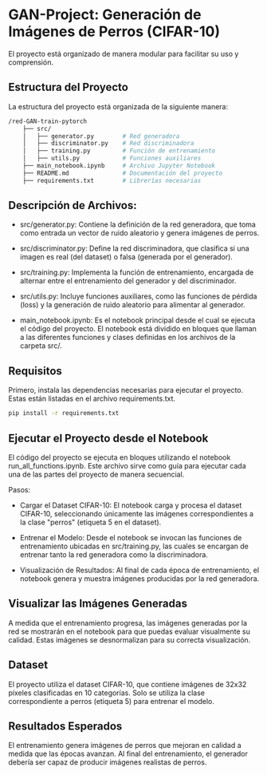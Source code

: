 # GAN-Project: Generación de Imágenes de Perros (CIFAR-10)

El proyecto está organizado de manera modular para facilitar su uso y comprensión.

## Estructura del Proyecto

La estructura del proyecto está organizada de la siguiente manera:

```sh
/red-GAN-train-pytorch
    ├── src/
    │   ├── generator.py        # Red generadora
    │   ├── discriminator.py    # Red discriminadora
    │   ├── training.py         # Función de entrenamiento
    │   ├── utils.py            # Funciones auxiliares
    ├── main_notebook.ipynb     # Archivo Jupyter Notebook
    ├── README.md               # Documentación del proyecto
    ├── requirements.txt        # Librerías necesarias

```

## Descripción de Archivos:

- src/generator.py: Contiene la definición de la red generadora, que toma como entrada un vector de ruido aleatorio y genera imágenes de perros.

- src/discriminator.py: Define la red discriminadora, que clasifica si una imagen es real (del dataset) o falsa (generada por el generador).

- src/training.py: Implementa la función de entrenamiento, encargada de alternar entre el entrenamiento del generador y del discriminador.

- src/utils.py: Incluye funciones auxiliares, como las funciones de pérdida (loss) y la generación de ruido aleatorio para alimentar al generador.

- main_notebook.ipynb: Es el notebook principal desde el cual se ejecuta el código del proyecto. El notebook está dividido en bloques que llaman a las diferentes funciones y clases definidas en los archivos de la carpeta src/.

## Requisitos

Primero, instala las dependencias necesarias para ejecutar el proyecto. Estas están listadas en el archivo requirements.txt.

```sh
pip install -r requirements.txt
```

## Ejecutar el Proyecto desde el Notebook

El código del proyecto se ejecuta en bloques utilizando el notebook run_all_functions.ipynb. Este archivo sirve como guía para ejecutar cada una de las partes del proyecto de manera secuencial.

Pasos:

- Cargar el Dataset CIFAR-10: El notebook carga y procesa el dataset CIFAR-10, seleccionando únicamente las imágenes correspondientes a la clase "perros" (etiqueta 5 en el dataset).

- Entrenar el Modelo: Desde el notebook se invocan las funciones de entrenamiento ubicadas en src/training.py, las cuales se encargan de entrenar tanto la red generadora como la discriminadora.

- Visualización de Resultados: Al final de cada época de entrenamiento, el notebook genera y muestra imágenes producidas por la red generadora.

## Visualizar las Imágenes Generadas

A medida que el entrenamiento progresa, las imágenes generadas por la red se mostrarán en el notebook para que puedas evaluar visualmente su calidad. Estas imágenes se desnormalizan para su correcta visualización.

## Dataset

El proyecto utiliza el dataset CIFAR-10, que contiene imágenes de 32x32 píxeles clasificadas en 10 categorías. Solo se utiliza la clase correspondiente a perros (etiqueta 5) para entrenar el modelo.

## Resultados Esperados

El entrenamiento genera imágenes de perros que mejoran en calidad a medida que las épocas avanzan. Al final del entrenamiento, el generador debería ser capaz de producir imágenes realistas de perros.
